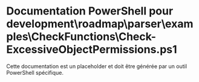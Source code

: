 # Documentation PowerShell pour development\roadmap\parser\examples\CheckFunctions\Check-ExcessiveObjectPermissions.ps1

Cette documentation est un placeholder et doit être générée par un outil PowerShell spécifique.
